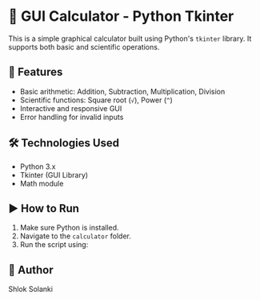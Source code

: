 # 🧮 GUI Calculator - Python Tkinter

This is a simple graphical calculator built using Python's `tkinter` library. It supports both basic and scientific operations.

## 🔧 Features

- Basic arithmetic: Addition, Subtraction, Multiplication, Division
- Scientific functions: Square root (`√`), Power (`^`)
- Interactive and responsive GUI
- Error handling for invalid inputs

## 🛠 Technologies Used

- Python 3.x
- Tkinter (GUI Library)
- Math module

## ▶️ How to Run

1. Make sure Python is installed.
2. Navigate to the `calculator` folder.
3. Run the script using:

## 🙋 Author
Shlok Solanki
